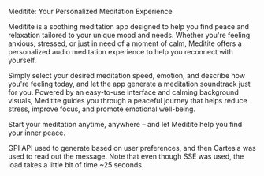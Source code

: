 Meditite: Your Personalized Meditation Experience

Meditite is a soothing meditation app designed to help you find peace and relaxation tailored to your unique mood and needs. Whether you're feeling anxious, stressed, or just in need of a moment of calm, Meditite offers a personalized audio meditation experience to help you reconnect with yourself.

Simply select your desired meditation speed, emotion, and describe how you're feeling today, and let the app generate a meditation soundtrack just for you. Powered by an easy-to-use interface and calming background visuals, Meditite guides you through a peaceful journey that helps reduce stress, improve focus, and promote emotional well-being.

Start your meditation anytime, anywhere – and let Meditite help you find your inner peace.

GPI API used to generate based on user preferences, and then Cartesia was used to read out the message.
Note that even though SSE was used, the load takes a little bit of time ~25 seconds. 
